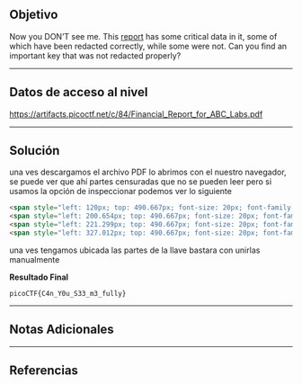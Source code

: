 ## Objetivo 

Now you DON’T see me. This [report](https://artifacts.picoctf.net/c/84/Financial_Report_for_ABC_Labs.pdf) has some critical data in it, some of which have been redacted correctly, while some were not. Can you find an important key that was not redacted properly?

---
## Datos de acceso al nivel 

https://artifacts.picoctf.net/c/84/Financial_Report_for_ABC_Labs.pdf

---
## Solución 

una ves descargamos el archivo PDF lo abrimos con el nuestro navegador, se puede ver que ahí partes censuradas que no se pueden leer pero si usamos la opción de inspeccionar podemos ver lo siguiente 

``` html 
<span style="left: 120px; top: 490.667px; font-size: 20px; font-family: sans-serif; transform: scaleX(0.761871);" role="presentation" dir="ltr">picoCTF{C</span>
<span style="left: 200.654px; top: 490.667px; font-size: 20px; font-family: sans-serif; transform: scaleX(0.812441);" role="presentation" dir="ltr">4n</span>
<span style="left: 221.299px; top: 490.667px; font-size: 20px; font-family: sans-serif; transform: scaleX(0.84412);" role="presentation" dir="ltr">_Y0u_S33_m</span>
<span style="left: 327.012px; top: 490.667px; font-size: 20px; font-family: sans-serif; transform: scaleX(0.784034);" role="presentation" dir="ltr">3_fully}</span>
```

una ves tengamos ubicada las partes de la llave bastara con unirlas manualmente 

**Resultado Final**
```
picoCTF{C4n_Y0u_S33_m3_fully}
```

---
## Notas Adicionales 

---
## Referencias 